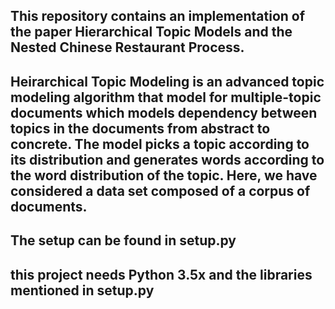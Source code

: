 ## This repository contains an implementation of the paper Hierarchical Topic Models and the Nested Chinese Restaurant Process.
## Heirarchical Topic Modeling is an advanced topic modeling algorithm that model for multiple-topic documents which models dependency between topics in the documents from abstract to concrete. The model picks a topic according to its distribution and generates words according to the word distribution of the topic. Here, we have considered a data set composed of a corpus of documents.
## The setup can be found in setup.py

## this project needs Python 3.5x and the libraries mentioned in setup.py
